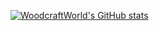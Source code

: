 <!---
- 👋 Hi, I’m WoodcraftWorld but you can call me max!
- 👀 I’m interested in hardware, software and gaming.
- 📫 shoot me a message woodcraftworld_msg@yahoo.com


WoodcraftWorld/WoodcraftWorld is a ✨ special ✨ repository because its `README.md` (this file) appears on your GitHub profile.
You can click the Preview link to take a look at your changes.

- 🌱 I’m currently learning 

- 💻 Programming Languages I know: C#, AppleScript and HTML
--->
[![WoodcraftWorld's GitHub stats](https://github-readme-stats.vercel.app/api?username=WoodcraftWorld)](https://github.com/anuraghazra/github-readme-stats)
